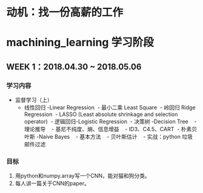 # 动机：找一份高薪的工作

# machining_learning 学习阶段

## WEEK 1：2018.04.30 ~ 2018.05.06
### 学习内容
- 监督学习（上）
  - 线性回归 -Linear Regression
  - 最小二乘 Least Square
  - 岭回归 Ridge Regression
  - LASSO (Least absolute shrinkage and selection operator)
  - 逻辑回归-Logistic Regression
  - 决策树 -Decision Tree
    - 理论推导
    - 基尼不纯度、熵、信息增益
    - ID3、C4.5、CART
  - 朴素贝叶斯 -Naive Bayes
    - 基本方法
    - 贝叶斯估计
    - 实战：python 垃圾邮件过滤
### 目标
1. 用python和numpy.array写一个CNN，能对猫和狗分类。
2. 每人讲一篇关于CNN的paper。
